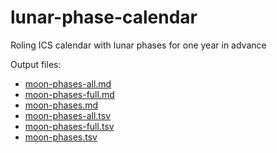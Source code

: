 # lunar-phase-calendar
Roling ICS calendar with lunar phases for one year in advance

Output files:
* [moon-phases-all.md](moon-phases-all.md)
* [moon-phases-full.md](moon-phases-full.md)
* [moon-phases.md](moon-phases.md)
* [moon-phases-all.tsv](moon-phases-all.tsv)
* [moon-phases-full.tsv](moon-phases-full.tsv)
* [moon-phases.tsv](moon-phases.tsv)


